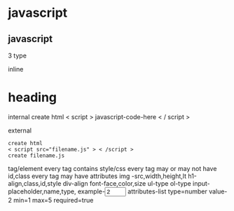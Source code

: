 # javascript
## javascript
3 type


inline
<h1 onclick="javascript-code-here">heading</h1>	

internal
	create html
	< script >
		javascript-code-here
	< / script >

external

	create html
	< script src="filename.js" > < /script >
	create filename.js


tag/element
every tag contains style/css
every tag may or may not have id,class
every tag may have attributes
	img -src,width,height,lt
	h1-align,class,id,style 
	div-align
	font-face,color,size
	ul-type
	ol-type
	input-placeholder,name,type,
		example-<input required type="number" value="2" min="1" max="5"  />
			attributes-list
				type=number
				value-2
				min=1
				max=5
				required=true
